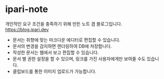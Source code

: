 # ipari-note

개인적인 요구 조건을 충족하기 위해 만든 노트 겸 블로그입니다.  
https://blog.ipari.dev

- 문서는 취향에 맞는 마크다운 에디터로 편집할 수 있습니다.
- 문서의 변경을 감지하면 렌더링하여 DB에 저장합니다.
- 작성한 문서는 웹에서 보고 편집할 수 있습니다.
- 문서 별 권한 설정을 할 수 있으며, 링크를 가진 사용자에게만 보여줄 수도 있습니다.
- 클립보드를 통한 이미지 업로드가 가능합니다.
